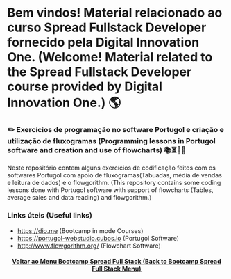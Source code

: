 # Bem vindos! Material relacionado ao curso Spread Fullstack Developer fornecido pela Digital Innovation One. (Welcome! Material related to the Spread Fullstack Developer course provided by Digital Innovation One.) 🌎

### ✏️ Exercícios de programação no software Portugol e criação e utilização de fluxogramas (Programming lessons in Portugol software and creation and use of flowcharts) 📚⏳🤔😉

Neste repositório contem alguns exercícios de codificação feitos com os softwares Portugol com apoio de fluxogramas(Tabuadas, média de vendas e leitura de dados) e o flowgorithm. (This repository contains some coding lessons done with Portugol software with support of flowcharts (Tables, average sales and data reading) and flowgorithm.)

### Links úteis (Useful links)
+ https://dio.me (Bootcamp in mode Courses)
+ https://portugol-webstudio.cubos.io (Portugol Software)
+ http://www.flowgorithm.org/ (Flowchart Software)

<h4 align="center"><a href="https://github.com/luciano-da-cruz-jr/luciano-da-cruz-jr/blob/main/Spread-Full-Stack-Menu.md">Voltar ao Menu Bootcamp Spread Full Stack (Back to Bootcamp Spread Full Stack Menu)</a></h4>

